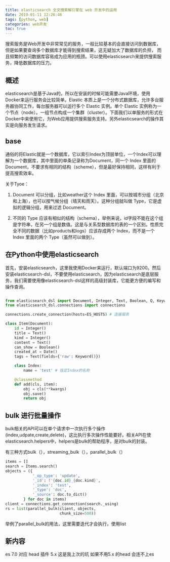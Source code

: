 ```yaml
---
title: elasticsearch 全文搜索解引擎在 web 开发中的运用
date: 2019-01-11 12:26:46
tags: [python, web]
categories: web开发
toc: true
---
```


搜索服务是Web开发中非常常见的服务，一般比较基本的会直接访问到数据库，但是如果要查询多个数据库才能得到搜索结果，这无疑加大了数据库的负担，
而且频繁的访问数据库容易成为应用的瓶颈。可以使用elasticsearch来提供搜索服务，降低数据库的压力。

<!-- more -->

## 概述

elasticsearch是基于Java的，所以在安装的时候可能需要Java环境，使用Docker来运行服务会比较简单。Elastic 本质上是一个分布式数据库，允许多台服务器协同工作，每台服务器可以运行多个 Elastic 实例。单个 Elastic 实例称为一个节点（node）。一组节点构成一个集群（cluster）。下面我们以单服务的形式在Docker中来使用它，为Web应用提供搜索服务支持。另外elasticsearch的操作其实是向服务发生请求。

## base

通俗的将Elastic就是一个数据库，它以索引Index为顶层单位，一个Index可以理解为一个数据库，其中里面的单条记录称为Document，同一个 Index 里面的 Document，不要求有相同的结构（scheme），但是最好保持相同，这样有利于提高搜索效率。

关于Tyoe：

1. Document 可以分组，比如weather这个 Index 里面，可以按城市分组（北京和上海），也可以按气候分组（晴天和雨天）。这种分组就叫做 Type，它是虚拟的逻辑分组，用来过滤 Document。

2. 不同的 Type 应该有相似的结构（schema），举例来说，id字段不能在这个组是字符串，在另一个组是数值。这是与关系型数据库的表的一个区别。性质完全不同的数据（比如products和logs）应该存成两个 Index，而不是一个 Index 里面的两个 Type（虽然可以做到）。

## 在Python中使用elasticsearch

首先，安装elasticsearch，这里我使用Docker来运行，默认端口为9200。然后安装elasticsearch-dsl，不要使用elasticsearch，因为elasticsearch是底层服务，我们需要使用像elasticsearch-dsl这样的高级封装库，它能更方便的编写和操作查询。

```python

from elasticsearch_dsl import Document, Integer, Text, Boolean, Q, Keyword, SF, Date
from elasticsearch_dsl.connections import connections

connections.create_connection(hosts=ES_HOSTS) # 连接服务

class Item(Document):
    id = Integer()
    title = Text()
    kind = Integer()
    content = Text()
    can_show = Boolean()
    created_at = Date()
    tags = Text(fields={'raw': Keyword()})

    class Index:
        name = 'test' # 指定Index的名称

    @classmethod
    def add(cls, item):
        obj = cls(**kwargs)
        obj.save()
        return obj
```

## bulk 进行批量操作

bulk相关的API可以在单个请求中一次执行多个操作(index,udpate,create,delete)，这比执行多次操作性能要好。相关API在使elasticsearch.helpers中，helpers是bulk的帮助程序，是对bulk的封装。

有三种方式bulk（），streaming_bulk（），parallel_bulk（）

```py
items = []
search = Items.search()
objects = ({
            '_op_type': 'update',
            '_id': f'{doc.id}_{doc.kind}',
            '_index': 'test',
            '_type': 'doc',
            '_source': doc.to_dict()
        } for doc in items)
client = connections.get_connection(search._using)
rs = list(parallel_bulk(client, objects,
                        chunk_size=500))
```

举例了parallel_bulk的用法，这里需要迭代才会执行，使用list

## 新内容

es 7.0 对应  head 插件 5.x  这是我上次的坑 如果不用5.x 的head 会连不上es

